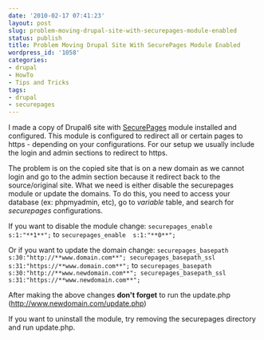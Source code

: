 ```yaml
---
date: '2010-02-17 07:41:23'
layout: post
slug: problem-moving-drupal-site-with-securepages-module-enabled
status: publish
title: Problem Moving Drupal Site With SecurePages Module Enabled
wordpress_id: '1058'
categories:
- drupal
- HowTo
- Tips and Tricks
tags:
- drupal
- securepages
---
```


I made a copy of Drupal6 site with [SecurePages](http://drupal.org/project/securepages) module installed and configured.  This module is configured to redirect all or certain pages to https - depending on your configurations.  For our setup we usually include the login and admin sections to redirect to https.

The problem is on the copied site that is on a new domain as we cannot login and go to the admin section because it redirect back to the source/original site.  What we need is either disable the securepages module or update the domains.  To do this, you need to access your database (ex: phpmyadmin, etc), go to _variable_ table, and search for _securepages_ configurations. 

If you want to disable the module change:
`securepages_enable  s:1:"**1**";`
to
`securepages_enable  s:1:"**0**";`

Or if you want to update the domain change:
`securepages_basepath s:30:"http://**www.domain.com**";
securepages_basepath_ssl s:31:"https://**www.domain.com**";`
to
`securepages_basepath s:30:"http://**www.newdomain.com**";
securepages_basepath_ssl s:31:"https://**www.newdomain.com**";`

After making the above changes **don't forget** to run the update.php (http://www.newdomain.com/update.php)

If you want to uninstall the module, try removing the securepages directory and run update.php.

